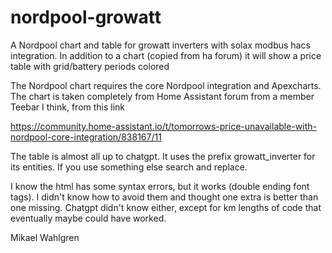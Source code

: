 # nordpool-growatt
A Nordpool chart and table for growatt inverters with solax modbus hacs integration.  In addition to a chart (copied from ha forum) it will show a price table with grid/battery periods colored 

The Nordpool chart requires the core Nordpool integration and Apexcharts. 
The chart is taken completely from Home Assistant forum from a member
Teebar I think, from this link

https://community.home-assistant.io/t/tomorrows-price-unavailable-with-nordpool-core-integration/838167/11

The table is almost all up to chatgpt. It uses the prefix growatt_inverter
for its entities. If you use something else search and replace. 

I know the html has some syntax errors, but it works (double ending
font tags). I didn't know how to avoid them and thought one extra is
better than one missing. Chatgpt didn't know either, except for
km lengths of code that eventually maybe could have worked.

Mikael Wahlgren
